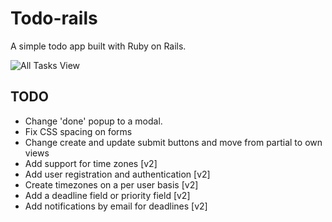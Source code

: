 # Todo-rails
A simple todo app built with Ruby on Rails.

![All Tasks View](http://cl.ly/cCiM/Image%202015-08-11%20at%205.51.45%20a.m..png "All Tasks")

## TODO
+ Change 'done' popup to a modal.
+ Fix CSS spacing on forms
+ Change create and update submit buttons and move from partial to own views
+ Add support for time zones [v2]
+ Add user registration and authentication [v2]
+ Create timezones on a per user basis [v2]
+ Add a deadline field or priority field [v2]
+ Add notifications by email for deadlines [v2]
